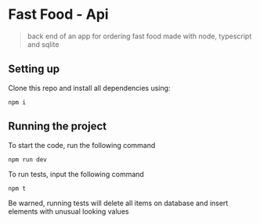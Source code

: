 # Fast Food - Api

> back end of an app for ordering fast food made with node, typescript and sqlite

## Setting up

Clone this repo and install all dependencies using:
```
npm i
```

## Running the project

To start the code, run the following command

```
npm run dev
```

To run tests, input the following command

```
npm t
```
Be warned, running tests will delete all items on database and insert elements with unusual looking values
